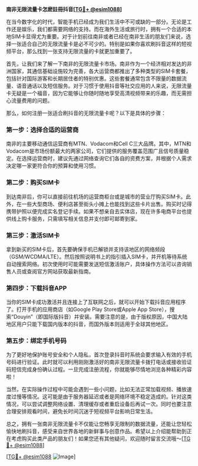 **南非无限流量卡怎麽註冊抖音[[TG💪+ @esim1088](https://t.me/s/esim1088)]**

在当今数字化的时代，智能手机已经成为我们生活中不可或缺的一部分。无论是工作还是娱乐，我们都需要网络的支持。而在海外生活或旅行时，拥有一个合适的本地SIM卡显得尤为重要。对于计划前往南非或者已经在南非生活的朋友们来说，选择一张适合自己的无限流量卡是必不可少的。特别是如果你喜欢刷抖音这样的短视频平台，那么找到一张支持无限流量的卡就更加重要了。

首先，让我们来了解一下南非的无限流量卡市场。南非作为一个经济相对发达的非洲国家，其通信基础设施较为完善，各大运营商都推出了多种类型的SIM卡套餐，包括针对国际游客和长期居住者的特别优惠。这些套餐通常包含不限量的数据流量、语音通话以及短信服务。对于习惯于使用抖音等社交应用的人来说，无限流量卡无疑是一个福音，因为它能够让你随时随地享受高清视频带来的乐趣，而无需担心流量费用的问题。

那么，如何注册一张适合刷抖音的无限流量卡呢？以下是具体的步骤：

### 第一步：选择合适的运营商
南非的主要移动通信运营商有MTN、Vodacom和Cell C三大品牌。其中，MTN和Vodacom是市场份额最大的两家公司，它们提供的服务覆盖范围广且信号质量稳定。在选择运营商时，建议先通过网络查询它们各自的资费方案，并根据个人需求决定哪一家更符合你的预算和使用习惯。

### 第二步：购买SIM卡
到达南非后，你可以直接前往机场的运营商柜台或是城市的营业厅购买SIM卡。此外，在一些大型商场、便利店甚至街头小摊上也能找到这些卡片出售。购买时记得携带护照以便完成实名登记手续。如果不想亲自去实体店，现在许多电商平台也提供线上购卡服务，只需填写相关信息并支付即可邮寄到家。

### 第三步：激活SIM卡
拿到新买的SIM卡后，首先要确保手机已解锁并支持该地区的网络频段（GSM/WCDMA/LTE）。然后按照说明书上的指引插入SIM卡，并开机等待系统自动搜索网络。初次使用时可能需要发送短信激活账户，具体操作方法可以咨询销售人员或查阅官方网站获取最新指南。

### 第四步：下载抖音APP
当你的SIM卡成功激活并且连接上了互联网之后，就可以开始下载抖音应用程序了。打开手机的应用商店（如Google Play Store或Apple App Store），搜索“Douyin”（即国际版抖音）并安装。需要注意的是，由于版权原因，中国大陆地区用户只能下载国内版本的抖音，而国外版本则适用于全球其他地区。

### 第五步：绑定手机号码
为了更好地保护账号安全和个人隐私，首次登录抖音时系统会要求输入有效的手机号码进行验证。此时就可以利用刚刚激活好的南非无限流量卡拨打电话或接收验证码短信完成身份确认过程。一旦完成注册流程，你就能够尽情地浏览各种精彩内容啦！

当然，在实际操作过程中可能会遇到一些小问题，比如无法正常加载视频、播放速度过慢等情况。这可能是由于服务器延迟或者是网络环境不稳定造成的。针对这类情况，可以尝试调整网络设置、清理缓存或者重启设备后再试一次。同时也要注意合理安排观看时间，避免长时间沉迷于短视频平台影响日常生活。

总之，拥有一张南非无限流量卡不仅能让您畅享无限制的数据流量，还能让您轻松愉快地刷抖音，感受来自世界各地的新鲜事与创意作品。希望以上介绍能帮助到正在考虑购买此类产品的朋友们！如果您还有其他疑问，欢迎随时留言交流哦～[[TG💪+ @esim1088](https://t.me/s/esim1088)]

[[TG💪+ @esim1088](https://t.me/s/esim1088) ![Image](https://i.postimg.cc/4NQfJmqS/Snipaste-2025-05-13-00-14-12.png)]
